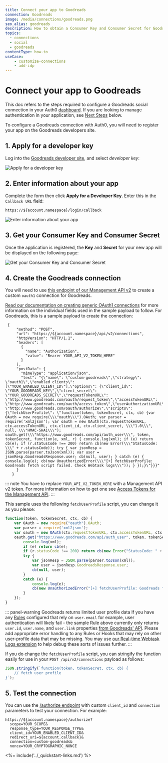 ```yaml
---
title: Connect your app to Goodreads
connection: Goodreads
image: /media/connections/goodreads.png
seo_alias: goodreads
description: How to obtain a Consumer Key and Consumer Secret for Goodreads.
topics:
  - connections
  - social
  - goodreads
contentType: how-to
useCase:
    - customize-connections
    - add-idp
---
```

# Connect your app to Goodreads

This doc refers to the steps required to configure a Goodreads social connection in your Auth0 [dashboard](${manage_url}). If you are looking to manage authentication in your application, see [Next Steps](#next-steps) below.

To configure a Goodreads connection with Auth0, you will need to register your app on the Goodreads developers site.

## 1. Apply for a developer key

Log into the [Goodreads developer site](https://www.goodreads.com/api), and select *developer key*:

![Apply for a developer key](/media/articles/connections/social/goodreads/goodreads-register-1.png)

## 2. Enter information about your app

Complete the form then click **Apply for a Developer Key**. Enter this in the `Callback URL` field:

```text
https://${account.namespace}/login/callback
```

![Enter information about your app](/media/articles/connections/social/goodreads/goodreads-register-2.png)

## 3. Get your Consumer Key and Consumer Secret

Once the application is registered, the **Key** and **Secret** for your new app will be displayed on the following page:

![Get your Consumer Key and Consumer Secret](/media/articles/connections/social/goodreads/goodreads-register-3.png)

## 4. Create the Goodreads connection

You will need to use [this endpoint of our Management API v2](/api/management/v2#!/Connections/post_connections) to create a custom `oauth1` connection for Goodreads.

[Read our documentation on creating generic OAuth1 connections](/tutorials/adding-generic-oauth1-connection) for more information on the individual fields used in the sample payload to follow. For Goodreads, this is a sample payload to create the connection:

```har
 {
     "method": "POST",
     "url": "https://${account.namespace}/api/v2/connections",
     "httpVersion": "HTTP/1.1",
     "headers": [
       {
         "name": "Authorization",
         "value": "Bearer YOUR_API_V2_TOKEN_HERE"
       }
     ],
     "postData": {
       "mimeType": "application/json",
       "text": "{\"name\": \"custom-goodreads\",\"strategy\": \"oauth1\",\"enabled_clients\": [\"YOUR_ENABLED_CLIENT_ID\"],\"options\": {\"client_id\": \"YOUR_GOODREADS_KEY\",\"client_secret\": \"YOUR_GOODREADS_SECRET\",\"requestTokenURL\": \"http://www.goodreads.com/oauth/request_token\",\"accessTokenURL\": \"http://www.goodreads.com/oauth/access_token\",\"userAuthorizationURL\": \"http://www.goodreads.com/oauth/authorize\",\"scripts\": {\"fetchUserProfile\": \"function(token, tokenSecret, ctx, cb) {var OAuth = new require(\\\"oauth\\\").OAuth; var parser = require('xml2json'); var oauth = new OAuth(ctx.requestTokenURL, ctx.accessTokenURL, ctx.client_id, ctx.client_secret, \\\"1.0\\\", null, \\\"HMAC-SHA1\\\"); oauth.get(\\\"https://www.goodreads.com/api/auth_user\\\", token, tokenSecret, function(e, xml, r) { console.log(xml); if (e) return cb(e); if (r.statusCode !== 200) return cb(new Error(\\\"StatusCode: \\\" + r.statusCode)); try { var jsonResp = JSON.parse(parser.toJson(xml)); var user = jsonResp.GoodreadsResponse.user; cb(null, user); } catch (e) { console.log(e); cb(new UnauthorizedError(\\\"[+] fetchUserProfile: Goodreads fetch script failed. Check Webtask logs\\\")); } });}\"}}}"
     }
   }
 ```

::: note
You have to replace `YOUR_API_V2_TOKEN_HERE` with a Management API v2 token. For more information on how to get one see [Access Tokens for the Management API](/api/management/v2/tokens).
:::

This sample uses the following `fetchUserProfile` script, you can change it as you please:

```js
function(token, tokenSecret, ctx, cb) {
    var OAuth = new require("oauth").OAuth;
    var parser = require('xml2json');
    var oauth = new OAuth(ctx.requestTokenURL, ctx.accessTokenURL, ctx.client_id, ctx.client_secret, "1.0", null, "HMAC-SHA1");
    oauth.get("https://www.goodreads.com/api/auth_user", token, tokenSecret, function(e, xml, r) {
        console.log(xml);
        if (e) return cb(e);
        if (r.statusCode !== 200) return cb(new Error("StatusCode: " + r.statusCode));
        try {
            var jsonResp = JSON.parse(parser.toJson(xml));
            var user = jsonResp.GoodreadsResponse.user;
            cb(null, user);
        }
        catch (e) {
            console.log(e);
            cb(new UnauthorizedError("[+] fetchUserProfile: Goodreads fetch script failed. Check Webtask logs"));
        }
    });
}
```


::: panel-warning Goodreads returns limited user profile data
If you have any [Rules](/rules) configured that rely on `user.email` for example, user authentication will likely fail - the sample Rule above currently only returns `user.id`, `user.name`, and `user.link` properties [from Goodreads' API](https://www.goodreads.com/api/index#auth.user). Please add appropriate error handling to any Rules or Hooks that may rely on other user-profile data that may be missing. You may use [our Real-time Webtask Logs extension](/extensions/realtime-webtask-logs) to help debug these sorts of issues further.
:::

If you do change the `fetchUserProfile` script, you can stringify the function easily for use in your `POST /api/v2/connections` payload as follows:

```js
JSON.stringify(`function(token, tokenSecret, ctx, cb) {
    // fetch user profile
}`);
```

## 5. Test the connection

You can use the [/authorize endpoint](/api/authentication?shell#authorize-application) with custom `client_id` and `connection` parameters to test your connection. For example:

```text
https://${account.namespace}/authorize?
  scope=YOUR_SCOPE&
  response_type=YOUR_RESPONSE_TYPE&
  client_id=YOUR_ENABLED_CLIENT_ID&
  redirect_uri=${account.callback}&
  connection=custom-goodreads&
  nonce=YOUR_CRYPTOGRAPHIC_NONCE
```


<%= include('../_quickstart-links.md') %>
